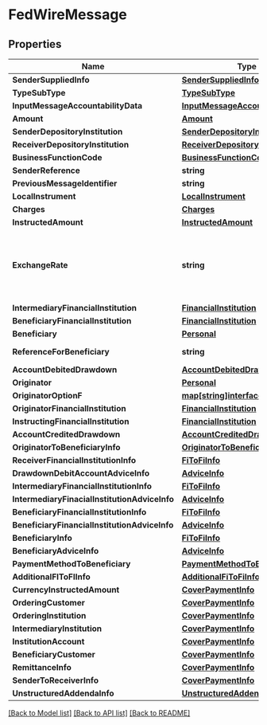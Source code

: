 # FedWireMessage

## Properties
Name | Type | Description | Notes
------------ | ------------- | ------------- | -------------
**SenderSuppliedInfo** | [**SenderSuppliedInfo**](SenderSuppliedInfo.md) |  | 
**TypeSubType** | [**TypeSubType**](TypeSubType.md) |  | 
**InputMessageAccountabilityData** | [**InputMessageAccountabilityData**](InputMessageAccountabilityData.md) |  | 
**Amount** | [**Amount**](Amount.md) |  | 
**SenderDepositoryInstitution** | [**SenderDepositoryInstitution**](SenderDepositoryInstitution.md) |  | 
**ReceiverDepositoryInstitution** | [**ReceiverDepositoryInstitution**](ReceiverDepositoryInstitution.md) |  | 
**BusinessFunctionCode** | [**BusinessFunctionCode**](BusinessFunctionCode.md) |  | 
**SenderReference** | **string** | SenderReference | [optional] 
**PreviousMessageIdentifier** | **string** | PreviousMessageIdentifier | [optional] 
**LocalInstrument** | [**LocalInstrument**](LocalInstrument.md) |  | [optional] 
**Charges** | [**Charges**](Charges.md) |  | [optional] 
**InstructedAmount** | [**InstructedAmount**](InstructedAmount.md) |  | [optional] 
**ExchangeRate** | **string** | ExchangeRate  Must contain at least one numeric character and only one decimal comma marker (e.g., an exchange rate of 1.2345 should be entered as 1,2345).  | [optional] 
**IntermediaryFinancialInstitution** | [**FinancialInstitution**](FinancialInstitution.md) |  | [optional] 
**BeneficiaryFinancialInstitution** | [**FinancialInstitution**](FinancialInstitution.md) |  | [optional] 
**Beneficiary** | [**Personal**](Personal.md) |  | [optional] 
**ReferenceForBeneficiary** | **string** | ReferenceForBeneficiary {4320} | [optional] 
**AccountDebitedDrawdown** | [**AccountDebitedDrawdown**](AccountDebitedDrawdown.md) |  | [optional] 
**Originator** | [**Personal**](Personal.md) |  | [optional] 
**OriginatorOptionF** | [**map[string]interface{}**](map[string]interface{}.md) | OriginatorOptionF {5010} | [optional] 
**OriginatorFinancialInstitution** | [**FinancialInstitution**](FinancialInstitution.md) |  | [optional] 
**InstructingFinancialInstitution** | [**FinancialInstitution**](FinancialInstitution.md) |  | [optional] 
**AccountCreditedDrawdown** | [**AccountCreditedDrawdown**](AccountCreditedDrawdown.md) |  | [optional] 
**OriginatorToBeneficiaryInfo** | [**OriginatorToBeneficiaryInfo**](OriginatorToBeneficiaryInfo.md) |  | [optional] 
**ReceiverFinancialInstitutionInfo** | [**FiToFiInfo**](FIToFIInfo.md) |  | [optional] 
**DrawdownDebitAccountAdviceInfo** | [**AdviceInfo**](AdviceInfo.md) |  | [optional] 
**IntermediaryFinancialInstitutionInfo** | [**FiToFiInfo**](FIToFIInfo.md) |  | [optional] 
**IntermediaryFinacialInstitutionAdviceInfo** | [**AdviceInfo**](AdviceInfo.md) |  | [optional] 
**BeneficiaryFinancialInstitutionInfo** | [**FiToFiInfo**](FIToFIInfo.md) |  | [optional] 
**BeneficiaryFinancialInstitutionAdviceInfo** | [**AdviceInfo**](AdviceInfo.md) |  | [optional] 
**BeneficiaryInfo** | [**FiToFiInfo**](FIToFIInfo.md) |  | [optional] 
**BeneficiaryAdviceInfo** | [**AdviceInfo**](AdviceInfo.md) |  | [optional] 
**PaymentMethodToBeneficiary** | [**PaymentMethodToBeneficiary**](PaymentMethodToBeneficiary.md) |  | [optional] 
**AdditionalFIToFIInfo** | [**AdditionalFiToFiInfo**](AdditionalFIToFIInfo.md) |  | [optional] 
**CurrencyInstructedAmount** | [**CoverPaymentInfo**](CoverPaymentInfo.md) |  | [optional] 
**OrderingCustomer** | [**CoverPaymentInfo**](CoverPaymentInfo.md) |  | [optional] 
**OrderingInstitution** | [**CoverPaymentInfo**](CoverPaymentInfo.md) |  | [optional] 
**IntermediaryInstitution** | [**CoverPaymentInfo**](CoverPaymentInfo.md) |  | [optional] 
**InstitutionAccount** | [**CoverPaymentInfo**](CoverPaymentInfo.md) |  | [optional] 
**BeneficiaryCustomer** | [**CoverPaymentInfo**](CoverPaymentInfo.md) |  | [optional] 
**RemittanceInfo** | [**CoverPaymentInfo**](CoverPaymentInfo.md) |  | [optional] 
**SenderToReceiverInfo** | [**CoverPaymentInfo**](CoverPaymentInfo.md) |  | [optional] 
**UnstructuredAddendaInfo** | [**UnstructuredAddendaInfo**](UnstructuredAddendaInfo.md) |  | [optional] 

[[Back to Model list]](../README.md#documentation-for-models) [[Back to API list]](../README.md#documentation-for-api-endpoints) [[Back to README]](../README.md)


